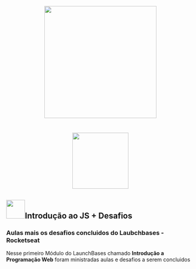 <p align="center"><img               src="https://camo.githubusercontent.com/268b1344409fac98c4eeda520482b6910c4ddcba/68747470733a2f2f73746f726167652e676f6f676c65617069732e636f6d2f676f6c64656e2d77696e642f626f6f7463616d702d6c61756e6368626173652f6c6f676f2e706e67" width="300" style="text-align:center"/></p>

# 
<p align="center"><a href="https://github.com/JonasBezerra" ><img src="https://img.shields.io/static/v1?label=Made%20By&message=Jonas&color=rgb(253,149,31)&style=flat-square&logo=JavaScript" width="150px" ></a><p/>

## <img width="50px" src="https://emojipedia-us.s3.dualstack.us-west-1.amazonaws.com/thumbs/120/apple/237/technologist-light-skin-tone_1f9d1-1f3fb-200d-1f4bb.png">Introdução ao JS + Desafios
### Aulas mais os desafios concluidos do Laubchbases - Rocketseat
Nesse primeiro Módulo do LaunchBases chamado **Introdução a Programação Web** foram ministradas aulas e desafios a serem concluidos


